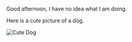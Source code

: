 Good afternoon, I have no idea what I am doing.

Here is a cute picture of a dog.

![Cute Dog](https://i.imgur.com/baidYMQ.jpg)
